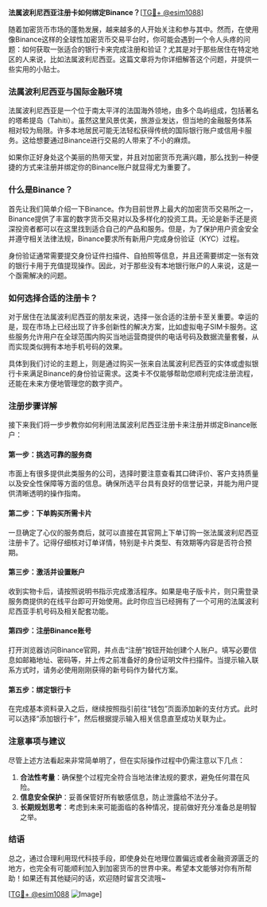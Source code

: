 **法属波利尼西亚注册卡如何绑定Binance？**[[TG💪+ @esim1088](https://t.me/s/esim1088)]

随着加密货币市场的蓬勃发展，越来越多的人开始关注和参与其中。然而，在使用像Binance这样的全球性加密货币交易平台时，你可能会遇到一个令人头疼的问题：如何获取一张适合的银行卡来完成注册和验证？尤其是对于那些居住在特定地区的人来说，比如法属波利尼西亚。这篇文章将为你详细解答这个问题，并提供一些实用的小贴士。

### 法属波利尼西亚与国际金融环境

法属波利尼西亚是一个位于南太平洋的法国海外领地，由多个岛屿组成，包括著名的塔希提岛（Tahiti）。虽然这里风景优美，旅游业发达，但当地的金融服务体系相对较为局限。许多本地居民可能无法轻松获得传统的国际银行账户或信用卡服务。这给想要通过Binance进行交易的人带来了不小的麻烦。

如果你正好身处这个美丽的热带天堂，并且对加密货币充满兴趣，那么找到一种便捷的方式来注册并绑定你的Binance账户就显得尤为重要了。

### 什么是Binance？

首先让我们简单介绍一下Binance。作为目前世界上最大的加密货币交易所之一，Binance提供了丰富的数字货币交易对以及多样化的投资工具。无论是新手还是资深投资者都可以在这里找到适合自己的产品和服务。但是，为了保护用户资金安全并遵守相关法律法规，Binance要求所有新用户完成身份验证（KYC）过程。

身份验证通常需要提交身份证件扫描件、自拍照等信息，并且还需要绑定一张有效的银行卡用于充值提现操作。因此，对于那些没有本地银行账户的人来说，这是一个亟需解决的问题。

### 如何选择合适的注册卡？

对于居住在法属波利尼西亚的朋友来说，选择一张合适的注册卡至关重要。幸运的是，现在市场上已经出现了许多创新性的解决方案，比如虚拟电子SIM卡服务。这些服务允许用户在全球范围内购买当地运营商提供的电话号码及数据流量套餐，从而实现类似拥有本地手机号码的效果。

具体到我们讨论的主题上，则是通过购买一张来自法属波利尼西亚的实体或虚拟银行卡来满足Binance的身份验证需求。这类卡不仅能够帮助您顺利完成注册流程，还能在未来方便地管理您的数字资产。

### 注册步骤详解

接下来我们将一步步教你如何利用法属波利尼西亚注册卡来注册并绑定Binance账户：

#### 第一步：挑选可靠的服务商
市面上有很多提供此类服务的公司，选择时要注意查看其口碑评价、客户支持质量以及安全性保障等方面的信息。确保所选平台具有良好的信誉记录，并能为用户提供清晰透明的操作指南。

#### 第二步：下单购买所需卡片
一旦确定了心仪的服务商后，就可以直接在其官网上下单订购一张法属波利尼西亚注册卡了。记得仔细核对订单详情，特别是卡片类型、有效期等内容是否符合预期。

#### 第三步：激活并设置账户
收到实物卡后，请按照说明书指示完成激活程序。如果是电子版卡片，则只需登录服务商提供的在线平台即可开始使用。此时你应当已经拥有了一个可用的法属波利尼西亚手机号码及相关配套功能。

#### 第四步：注册Binance账号
打开浏览器访问Binance官网，并点击“注册”按钮开始创建个人账户。填写必要信息如邮箱地址、密码等，并上传之前准备好的身份证明文件扫描件。当提示输入联系方式时，请务必使用刚刚获得的新号码作为替代方案。

#### 第五步：绑定银行卡
在完成基本资料录入之后，继续按照指引前往“钱包”页面添加新的支付方式。此时可以选择“添加银行卡”，然后根据提示输入相关信息直至成功关联为止。

### 注意事项与建议

尽管上述方法看起来非常简单明了，但在实际操作过程中仍需注意以下几点：

1. **合法性考量**：确保整个过程完全符合当地法律法规的要求，避免任何潜在风险。
2. **信息安全保护**：妥善保管好所有敏感信息，防止泄露给不法分子。
3. **长期规划思考**：考虑到未来可能面临的各种情况，提前做好充分准备总是明智之举。

### 结语

总之，通过合理利用现代科技手段，即使身处在地理位置偏远或者金融资源匮乏的地方，也完全有可能顺利加入到加密货币的世界中来。希望本文能够对你有所帮助！如果还有其他疑问的话，欢迎随时留言交流哦~

[[TG💪+ @esim1088](https://t.me/s/esim1088) ![Image](https://i.postimg.cc/4NQfJmqS/Snipaste-2025-05-13-00-14-12.png)]